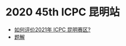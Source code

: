 # 2020 45th ICPC 昆明站

- [如何评价2021年 ICPC 昆明赛区?](https://www.zhihu.com/question/435057733)
- [题解](https://www.zhihu.com/question/435057733/answer/1815110819)
